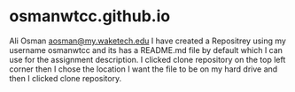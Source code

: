 # osmanwtcc.github.io
Ali Osman aosman@my.waketech.edu
I have created a Repositrey using my username osmanwtcc and its has a README.md file by default which I can use for the assignment description.
I clicked clone repository on the top left corner then I chose the location I want the file to be on my hard drive and then I clicked clone repository.
